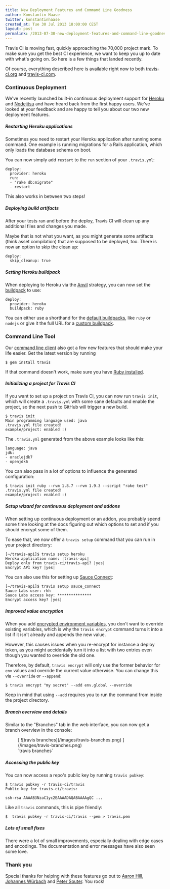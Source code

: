 ```yaml
---
title: New Deployment Features and Command Line Goodness
author: Konstantin Haase
twitter: konstantinhaase
created_at: Tue 30 Jul 2013 18:00:00 CEST
layout: post
permalink: /2013-07-30-new-deployment-features-and-command-line-goodness
---
```


Travis CI is moving fast, quickly approaching the 70,000 project mark. To make sure you get the best CI experience, we want to keep you up to date with what's going on. So here is a few things that landed recently.

Of course, everything described here is available right now to both [travis-ci.org](http://travis-ci.org) and [travis-ci.com](http://travis-ci.com).

### Continuous Deployment

We've recently launched built-in continuous deployment support for [Heroku](/blog/2013-07-09-introducing-continuous-deployment-to-heroku/) and [Nodejitsu](/blog/2013-07-22-deploy-your-apps-to-nodejitsu/) and have heard back from the first happy users. We've looked at your feedback and are happy to tell you about our two new deployment features.

##### Restarting Heroku applications

Sometimes you need to restart your Heroku application after running some command.
One example is running migrations for a Rails application, which only loads the database schema on boot.

You can now simply add `restart` to the `run` section of your `.travis.yml`:

    deploy:
      provider: heroku
      run:
      - "rake db:migrate"
      - restart

This also works in between two steps!

##### Deploying build artifacts

After your tests ran and before the deploy, Travis CI will clean up any additional files and changes you made.

Maybe that is not what you want, as you might generate some artifacts (think asset compilation) that are supposed to be deployed, too. There is now an option to skip the clean up:

    deploy:
      skip_cleanup: true

##### Setting Heroku buildpack

When deploying to Heroku via the [Anvil](/docs/user/deployment/heroku/#Deploy-Strategy) strategy, you can now set the [buildpack](https://devcenter.heroku.com/articles/buildpacks) to use:

    deploy:
      provider: heroku
      buildpack: ruby

You can either use a shorthand for the [default buildpacks](https://devcenter.heroku.com/articles/buildpacks#default-buildpacks), like `ruby` or `nodejs` or give it the full URL for a [custom buildpack](https://devcenter.heroku.com/articles/buildpacks#using-a-custom-buildpack).

### Command Line Tool

Our [command line client](https://github.com/travis-ci/travis#the-travis-client) also got a few new features that should make your life easier. Get the latest version by running

    $ gem install travis

If that command doesn't work, make sure you have [Ruby installed](https://github.com/travis-ci/travis#updating-your-ruby).

##### Initializing a project for Travis CI

If you want to set up a project on Travis CI, you can now run `travis init`, which will create a `.travis.yml` with some sane defaults and enable the project, so the next push to GitHub will trigger a new build.

    $ travis init
    Main programming language used: java
    .travis.yml file created!
    example/project: enabled :)

The `.travis.yml` generated from the above example looks like this:

    language: java
    jdk:
    - oraclejdk7
    - openjdk6

You can also pass in a lot of options to influence the generated configuration:

    $ travis init ruby --rvm 1.8.7 --rvm 1.9.3 --script "rake test"
    .travis.yml file created!
    example/project: enabled :)

##### Setup wizard for continuous deployment and addons

When setting up continuous deployment or an addon, you probably spend some time looking at the docs figuring out which options to set and if you should encrypt some of them.

To ease that, we now offer a `travis setup` command that you can run in your project directory:

    [~/travis-api]$ travis setup heroku
    Heroku application name: |travis-api|
    Deploy only from travis-ci/travis-api? |yes|
    Encrypt API key? |yes|

You can also use this for setting up [Sauce Connect](http://about.travis-ci.org/docs/user/addons/#Sauce-Connect):

    [~/travis-api]$ travis setup sauce_connect
    Sauce Labs user: rkh
    Sauce Labs access key: ***************
    Encrypt access key? |yes|

##### Improved value encryption

When you add [encrypted environment variables](http://about.travis-ci.org/docs/user/build-configuration/#Secure-environment-variables), you don't want to override existing variables, which is why the `travis encrypt` command turns it into a list if it isn't already and appends the new value.

However, this causes issues when you re-encrypt for instance a deploy token, as you might accidentally turn it into a list with two entries even though you wanted to override the old one.

Therefore, by default, `travis encrypt` will only use the former behavior for `env` values and override the current value otherwise. You can change this via `--override` or `--append`:

    $ travis encrypt "my secret" --add env.global --override

Keep in mind that using `--add` requires you to run the command from inside the project directory.

##### Branch overview and details

Similar to the "Branches" tab in the web interface, you can now get a branch overview in the console:

<figure>
  [ ![travis branches](/images/travis-branches.png) ](/images/travis-branches.png)
  <figcaption>`travis branches`</figcaption>
</figure>

##### Accessing the public key

You can now access a repo's public key by running `travis pubkey`:

    $ travis pubkey -r travis-ci/travis
    Public key for travis-ci/travis:

    ssh-rsa AAAAB3NzaC1yc2EAAAADAQABAAAAgQC ...

Like all `travis` commands, this is pipe friendly:

    $  travis pubkey -r travis-ci/travis --pem > travis.pem

##### Lots of small fixes

There were a lot of small improvements, especially dealing with edge cases and encodings. The documentation and error messages have also seen some love.

### Thank you

Special thanks for helping with these features go out to [Aaron Hill](Aaron1011), [Johannes Würbach](https://github.com/johanneswuerbach) and [Peter Souter](https://github.com/petems). You rock!
